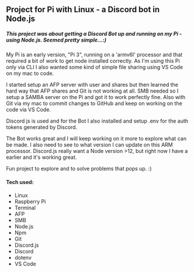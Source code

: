 ## Project for Pi with Linux - a Discord bot in Node.js

##### This project was about getting a Discord Bot up and running on my Pi - using Node.js. Seemed pretty simple...:)

My Pi is an early version, "Pi 3", running on a 'armv6l' processor and that required a bit of work to get node installed correctly.
As I'm using this Pi only via CLI I also wanted some kind of simple file sharing using VS Code on my mac to code.

I started setup an AFP server with user and shares but then learned the hard way that AFP shares and Git is not working at all.
SMB needed so I setup a SAMBA server on the Pi and got it to work perfectly fine. Also with Git via my mac to commit changes to GitHub and keep on working on the code via VS Code.

Discord js is used and for the Bot I also installed and setup .env for the auth tokens generated by Discord.

The Bot works great and I will keep working on it more to explore what can be made. I also need to see to what version I can update on this ARM processor. Discord.js really want a Node version >12, but right now I have a earlier and it's working great.

Fun project to explore and to solve problems that pops up. :)

#### Tech used:

- Linux
- Raspberry Pi
- Terminal
- AFP
- SMB
- Node.js
- Npm
- Git
- Discord.js
- Discord
- dotenv
- VS Code
